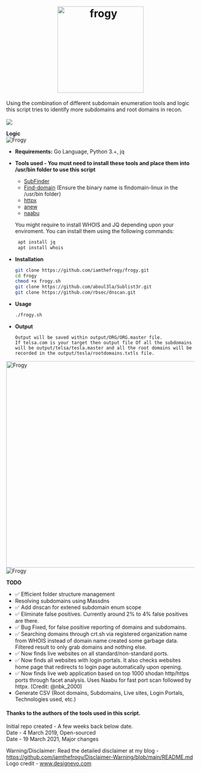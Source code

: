 <h1 align="center">
  <a href="https://github.com/iamthefrogy/frogy"><img src="https://user-images.githubusercontent.com/8291014/111029632-a1d13280-83f5-11eb-943a-002f71680d90.png" alt="frogy" height=230px></a>
  </h1>
  
Using the combination of different subdomain enumeration tools and logic this script tries to identify more subdomains and root domains in recon. <br/><br/>
![](https://visitor-badge.glitch.me/badge?page_id=iamthefrogy.frogy)<a href="https://twitter.com/iamthefrogy"> </a>

**Logic**<br/>
<img src="https://user-images.githubusercontent.com/8291014/140434882-95e04fae-b225-4ab5-b686-3e6c8cfb9b0c.png" alt="Frogy" title="Frogy" />

+ **Requirements:** Go Language, Python 3.+, jq<br/>
+ **Tools used - You must need to install these tools and place them into /usr/bin folder to use this script**<br/>

  + [SubFinder](https://github.com/projectdiscovery/subfinder)
  + [Find-domain](https://github.com/Findomain/Findomain) (Ensure the binary name is findomain-linux in the /usr/bin folder)
  + [httpx](https://github.com/projectdiscovery/httpx)
  + [anew](https://github.com/tomnomnom/anew)
  + [naabu](https://github.com/projectdiscovery/naabu)
    
  You might require to install WHOIS and JQ depending upon your enviroment. You can install them using the following commands:
   ```sh
    apt install jq
    apt install whois
    ```
  
+ **Installation**
    ```sh
    git clone https://github.com/iamthefrogy/frogy.git
    cd frogy
    chmod +x frogy.sh
    git clone https://github.com/aboul3la/Sublist3r.git
    git clone https://github.com/rbsec/dnscan.git
    ```
+ **Usage**
    ```sh
    ./frogy.sh
    ```
+ **Output**
    ```
    Output will be saved within output/ORG/ORG.master file. 
    If telsa.com is your target then output file Of all the subdomains will be output/telsa/tesla.master and all the root domains will be recorded in the output/tesla/rootdomains.txtls file.
    ```
<img src="https://user-images.githubusercontent.com/8291014/140436374-08423efb-b17a-49d7-b16f-23108e215a62.png" alt="Frogy" title="Frogy" width="550" height="550" />
<img src="https://user-images.githubusercontent.com/8291014/140436973-71f45735-141c-4224-8e47-9855862719f4.png" alt="Frogy" title="Frogy" />

**TODO**
- ✅  Efficient folder structure management
- Resolving subdomains using Massdns
- ✅  Add dnscan for extened subdomain enum scope
- ✅  Eliminate false positives. Currently around 2% to 4% false positives are there.
- ✅  Bug Fixed, for false positive reporting of domains and subdomains.
- ✅  Searching domains through crt.sh via registered organization name from WHOIS instead of domain name created some garbage data. Filtered result to only grab domains and nothing else.
- ✅  Now finds live websites on all standard/non-standard ports.
- ✅  Now finds all websites with login portals. It also checks websites home page that redirects to login page automatically upon opening.
- ✅  Now finds live web application based on top 1000 shodan http/https ports through facet analysis. Uses Naabu for fast port scan followed by httpx. (Credit: @nbk_2000)
- Generate CSV (Root domains, Subdomains, Live sites, Login Portals, Technologies used, etc.)

#### Thanks to the authors of the tools used in this script.
Initial repo created - A few weeks back below date.<br/>
Date - 4 March 2019, Open-sourced<br/>
Date - 19 March 2021, Major changes<br/>

Warning/Disclaimer: Read the detailed disclaimer at my blog - https://github.com/iamthefrogy/Disclaimer-Warning/blob/main/README.md <br/>
Logo credit - www.designevo.com
